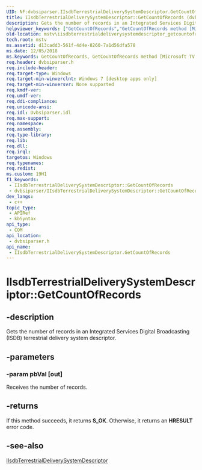 ```yaml
---
UID: NF:dvbsiparser.IIsdbTerrestrialDeliverySystemDescriptor.GetCountOfRecords
title: IIsdbTerrestrialDeliverySystemDescriptor::GetCountOfRecords (dvbsiparser.h)
description: Gets the number of records in an Integrated Services Digital Broadcasting (ISDB) terrestrial delivery system descriptor.
helpviewer_keywords: ["GetCountOfRecords","GetCountOfRecords method [Microsoft TV Technologies]","GetCountOfRecords method [Microsoft TV Technologies]","IIsdbTerrestrialDeliverySystemDescriptor interface","IIsdbTerrestrialDeliverySystemDescriptor interface [Microsoft TV Technologies]","GetCountOfRecords method","IIsdbTerrestrialDeliverySystemDescriptor.GetCountOfRecords","IIsdbTerrestrialDeliverySystemDescriptor::GetCountOfRecords","dvbsiparser/IIsdbTerrestrialDeliverySystemDescriptor::GetCountOfRecords","mstv.iisdbterrestrialdeliverysystemdescriptor_getcountofrecords"]
old-location: mstv\iisdbterrestrialdeliverysystemdescriptor_getcountofrecords.htm
tech.root: mstv
ms.assetid: d13cadd3-561f-4d4e-8260-7a1d56dfa578
ms.date: 12/05/2018
ms.keywords: GetCountOfRecords, GetCountOfRecords method [Microsoft TV Technologies], GetCountOfRecords method [Microsoft TV Technologies],IIsdbTerrestrialDeliverySystemDescriptor interface, IIsdbTerrestrialDeliverySystemDescriptor interface [Microsoft TV Technologies],GetCountOfRecords method, IIsdbTerrestrialDeliverySystemDescriptor.GetCountOfRecords, IIsdbTerrestrialDeliverySystemDescriptor::GetCountOfRecords, dvbsiparser/IIsdbTerrestrialDeliverySystemDescriptor::GetCountOfRecords, mstv.iisdbterrestrialdeliverysystemdescriptor_getcountofrecords
req.header: dvbsiparser.h
req.include-header: 
req.target-type: Windows
req.target-min-winverclnt: Windows 7 [desktop apps only]
req.target-min-winversvr: None supported
req.kmdf-ver: 
req.umdf-ver: 
req.ddi-compliance: 
req.unicode-ansi: 
req.idl: Dvbsiparser.idl
req.max-support: 
req.namespace: 
req.assembly: 
req.type-library: 
req.lib: 
req.dll: 
req.irql: 
targetos: Windows
req.typenames: 
req.redist: 
ms.custom: 19H1
f1_keywords:
 - IIsdbTerrestrialDeliverySystemDescriptor::GetCountOfRecords
 - dvbsiparser/IIsdbTerrestrialDeliverySystemDescriptor::GetCountOfRecords
dev_langs:
 - c++
topic_type:
 - APIRef
 - kbSyntax
api_type:
 - COM
api_location:
 - dvbsiparser.h
api_name:
 - IIsdbTerrestrialDeliverySystemDescriptor.GetCountOfRecords
---
```


# IIsdbTerrestrialDeliverySystemDescriptor::GetCountOfRecords


## -description

 Gets the number of records in an Integrated Services Digital Broadcasting (ISDB) terrestrial delivery system descriptor.

## -parameters

### -param pbVal [out]

Receives the number of records.

## -returns

If this method succeeds, it returns <b xmlns:loc="http://microsoft.com/wdcml/l10n">S_OK</b>. Otherwise, it returns an <b xmlns:loc="http://microsoft.com/wdcml/l10n">HRESULT</b> error code.

## -see-also

<a href="https://docs.microsoft.com/previous-versions/windows/desktop/api/dvbsiparser/nn-dvbsiparser-iisdbterrestrialdeliverysystemdescriptor">IIsdbTerrestrialDeliverySystemDescriptor</a>

